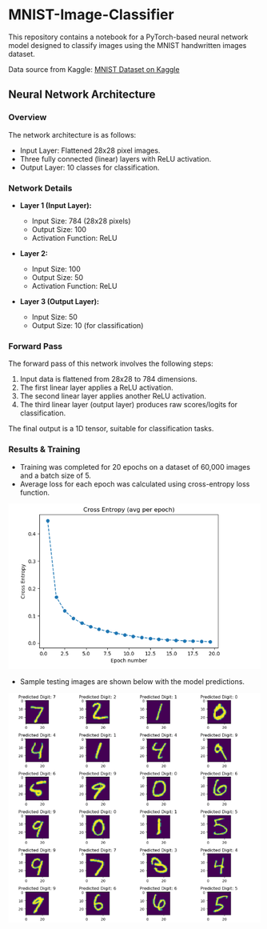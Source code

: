 # MNIST-Image-Classifier

This repository contains a notebook for a PyTorch-based neural network model designed to classify images using the MNIST handwritten images dataset.

Data source from Kaggle: [MNIST Dataset on Kaggle](https://www.kaggle.com/datasets/hojjatk/mnist-dataset)

## Neural Network Architecture

### Overview

The network architecture is as follows:

- Input Layer: Flattened 28x28 pixel images.
- Three fully connected (linear) layers with ReLU activation.
- Output Layer: 10 classes for classification.

### Network Details

- **Layer 1 (Input Layer):**
  - Input Size: 784 (28x28 pixels)
  - Output Size: 100
  - Activation Function: ReLU

- **Layer 2:**
  - Input Size: 100
  - Output Size: 50
  - Activation Function: ReLU

- **Layer 3 (Output Layer):**
  - Input Size: 50
  - Output Size: 10 (for classification)

### Forward Pass

The forward pass of this network involves the following steps:

1. Input data is flattened from 28x28 to 784 dimensions.
2. The first linear layer applies a ReLU activation.
3. The second linear layer applies another ReLU activation.
4. The third linear layer (output layer) produces raw scores/logits for classification.

The final output is a 1D tensor, suitable for classification tasks.

### Results & Training

- Training was completed for 20 epochs on a dataset of 60,000 images and a batch size of 5.
- Average loss for each epoch was calculated using cross-entropy loss function.

![Cross Entropy Loss](./analysis/cross-entropy-loss.png)

- Sample testing images are shown below with the model predictions.

![Sample Predictions](./analysis/sample-predictions.png)